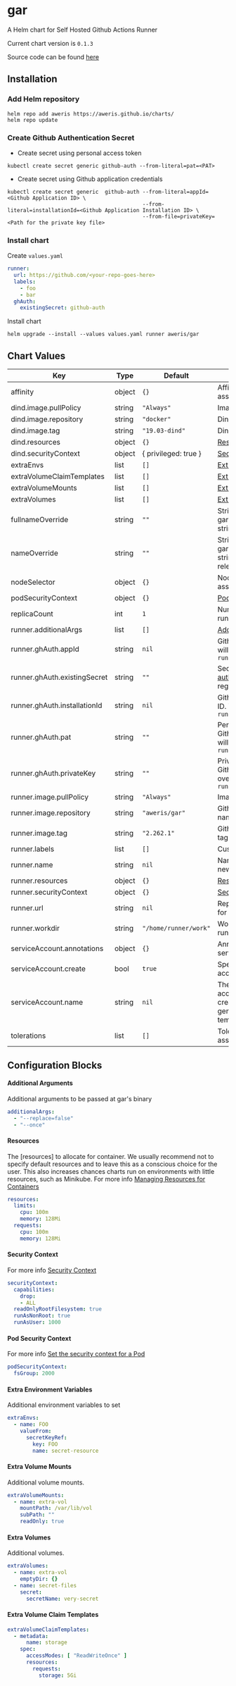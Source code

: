 gar
===
A Helm chart for Self Hosted Github Actions Runner

Current chart version is `0.1.3`

Source code can be found [here](https://github.com/aweris/github-actions-runner)

## Installation

### Add Helm repository

```shell
helm repo add aweris https://aweris.github.io/charts/
helm repo update
```

### Create Github Authentication Secret

- Create secret using personal access token

```shell
kubectl create secret generic github-auth --from-literal=pat=<PAT>
```


- Create secret using Github application credentials

```
kubectl create secret generic  github-auth --from-literal=appId=<Github Application ID> \
                                           --from-literal=installationId=<Github Application Installation ID> \
                                           --from-file=privateKey=<Path for the private key file>
```

### Install chart

Create `values.yaml`

```yaml
runner:
  url: https://github.com/<your-repo-goes-here>
  labels:
    - foo
    - bar
  ghAuth:
    existingSecret: github-auth
```

Install chart

```shell
helm upgrade --install --values values.yaml runner aweris/gar
```

## Chart Values

| Key | Type | Default | Description |
|-----|------|---------|-------------|
| affinity | object | `{}` | Affinity settings for pod assignment |
| dind.image.pullPolicy | string | `"Always"` | Image pull policy |
| dind.image.repository | string | `"docker"` | DinD image name |
| dind.image.tag | string | `"19.03-dind"` | DinD image tag |
| dind.resources | object | `{}` | [Resources](#resources) |
| dind.securityContext | object | { privileged: true } | [Security Context](#security-context) |
| extraEnvs | list | `[]` | [Extra Environment Variables](#extra-environment-variables) |
| extraVolumeClaimTemplates | list | `[]` | [Extra Volume Claim Templates](#extra-volume-claim-templates) |
| extraVolumeMounts | list | `[]` | [Extra Volume Mounts](#extra-volume-mounts) |
| extraVolumes | list | `[]` | [Extra Volumes](#extra-volumes) |
| fullnameOverride | string | `""` | String to fully override gar.fullname template with a string |
| nameOverride | string | `""` | String to partially override gar.fullname template with a string (will prepend the release name) |
| nodeSelector | object | `{}` | Node labels for pod assignment |
| podSecurityContext | object | `{}` | [Pod Security Context](#pod-security-context) |
| replicaCount | int | `1` | Number of replicas of the runner pod |
| runner.additionalArgs | list | `[]` | [Additional Arguments](#additional-arguments) |
| runner.ghAuth.appId | string | `nil` | Github Application ID. Value will overridden by `runner.ghAuth.existingSecret` |
| runner.ghAuth.existingSecret | string | `""` | Secret contains [Github authentication](#create-github-authentication-secret) for runner registration |
| runner.ghAuth.installationId | string | `nil` | Github application installation ID. Value will overridden by `runner.ghAuth.existingSecret` |
| runner.ghAuth.pat | string | `""` | Personal access token for Github Authentication. Value will overridden by `runner.ghAuth.existingSecret` |
| runner.ghAuth.privateKey | string | `""` | Private key for authenticate as Github application. Value will overridden by `runner.ghAuth.existingSecret` |
| runner.image.pullPolicy | string | `"Always"` | Image pull policy |
| runner.image.repository | string | `"aweris/gar"` | Github actions runner image name |
| runner.image.tag | string | `"2.262.1"` | Github actions runner image tag |
| runner.labels | list | `[]` | Custom labels for the runner |
| runner.name | string | `nil` | Name of the runner. If not set, new name generated |
| runner.resources | object | `{}` | [Resources](#resources) |
| runner.securityContext | object | `{}` | [Security Context](#security-context) |
| runner.url | string | `nil` | Repository or Organization url for runner registration |
| runner.workdir | string | `"/home/runner/work"` | Working directory for the runner |
| serviceAccount.annotations | object | `{}` | Annotations to add to the service account |
| serviceAccount.create | bool | `true` | Specifies whether a service account should be created |
| serviceAccount.name | string | `nil` | The name of the service account to use. If not set and create is true, a name is generated using the fullname template |
| tolerations | list | `[]` | Toleration labels for pod assignment |

## Configuration Blocks

#### Additional Arguments

Additional arguments to be passed at gar's binary

```yaml
additionalArgs:
  - "--replace=false"
  - "--once"
```

#### Resources

The [resources] to allocate for container. We usually recommend not to specify default resources and to leave this as a conscious
choice for the user. This also increases chances charts run on environments with little
resources, such as Minikube. For more info [Managing Resources for Containers](https://kubernetes.io/docs/concepts/configuration/manage-resources-containers/)

```yaml
resources:
  limits:
    cpu: 100m
    memory: 128Mi
  requests:
    cpu: 100m
    memory: 128Mi
```

#### Security Context

For more info [Security Context](https://kubernetes.io/docs/tasks/configure-pod-container/security-context/)

```yaml
securityContext:
  capabilities:
    drop:
    - ALL
  readOnlyRootFilesystem: true
  runAsNonRoot: true
  runAsUser: 1000
```

#### Pod Security Context

For more info [Set the security context for a Pod](https://kubernetes.io/docs/tasks/configure-pod-container/security-context/#set-the-security-context-for-a-pod)

```yaml
podSecurityContext:
  fsGroup: 2000
```

#### Extra Environment Variables

Additional environment variables to set

```yaml
extraEnvs:
  - name: FOO
    valueFrom:
      secretKeyRef:
        key: FOO
        name: secret-resource
```

#### Extra Volume Mounts

Additional volume mounts.

```yaml
extraVolumeMounts:
  - name: extra-vol
    mountPath: /var/lib/vol
    subPath: ""
    readOnly: true
```

#### Extra Volumes

Additional volumes.

```yaml
extraVolumes:
  - name: extra-vol
    emptyDir: {}
  - name: secret-files
    secret:
      secretName: very-secret
```

#### Extra Volume Claim Templates

```yaml
extraVolumeClaimTemplates:
  - metadata:
      name: storage
    spec:
      accessModes: [ "ReadWriteOnce" ]
      resources:
        requests:
          storage: 5Gi
```
